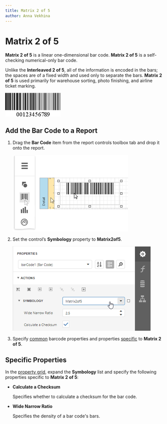```yaml
---
title: Matrix 2 of 5
author: Anna Vekhina
---
```

# Matrix 2 of 5

**Matrix 2 of 5** is a linear one-dimensional bar code. **Matrix 2 of 5** is a self-checking numerical-only bar code.

Unlike the **Interleaved 2 of 5**, all of the information is encoded in the bars; the spaces are of a fixed width and used only to separate the bars. **Matrix 2 of 5** is used primarily for warehouse sorting, photo finishing, and airline ticket marking.

![](../../../../images/eurd-web-bar-code-matrix-2-of-5.png)

## Add the Bar Code to a Report

1. Drag the **Bar Code** item from the report controls toolbox tab and drop it onto the report. 

    ![](../../../../images/eurd-web-add-bar-code-to-report.png)

2. Set the control’s **Symbology** property to **Matrix2of5**. 

    ![](../../../../images/matrix2of5-in-designer.png)

3. Specify [common](add-bar-codes-to-a-report.md) barcode properties and properties [specific](#specific-properties) to **Matrix 2 of 5**.

## Specific Properties

In the [property grid](../../report-designer-tools/ui-panels/properties-panel.md), expand the **Symbology** list and specify the following properties specific to **Matrix 2 of 5**:

* **Calculate a Checksum**

    Specifies whether to calculate a checksum for the bar code.

* **Wide Narrow Ratio**

    Specifies the density of a bar code's bars.